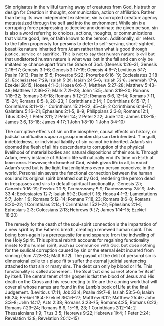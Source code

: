 Sin originates in the willful turning away of creatures from God, his truth or design for Creation in thought, communication, action or affiliation. Rather than being its own independent existence, sin is corrupted creature agency metastasized through the self and into the environment. While sin is a corrupting force progressing to deceive and dominate the given person, sin is also a word referring to choices, actions, thoughts, or communications that violate good, law, or faith known to the person. Additionally, sin refers to the fallen propensity for persons to defer to self-serving, short-sighted, beastlike nature inherited from Adam rather than what is good through justice, service or sacrifice.  This is not to say that human nature is evil but that undistorted human nature is what was lost in the fall and can only be imitated by chance apart from the Grace of God.
(Genesis 1:26–31; Genesis 2:16–17; Genesis 3:1–6; Genesis 3:17–19; Genesis 4:6–7; Leviticus 5:17; Psalm 19:13; Psalm 51:5; Proverbs 5:22; Proverbs 6:16–19; Ecclesiastes 3:18-21; Ecclesiastes 7:29; Isaiah 5:20; Isaiah 24:5–6; Isaiah 53:6; Jeremiah 17:9; Ezekiel 28:15; Hosea 4:1–3; Hosea 6:6–7; Matthew 5:27–28; Matthew 5:43–48; Matthew 12:36–37; Mark 7:21–23; John 15:5; John 3:19–20; Romans 1:18–32; Romans 3:9–18; Romans 5:12–21; Romans 6:6, 12–14; Romans 7:11, 15–24; Romans 8:5–8, 20–23; 1 Corinthians 2:14; 1 Corinthians 6:15–17; 1 Corinthians 8:11–12; 1 Corinthians 15:21–22, 45–49; 2 Corinthians 6:14–17; Galatians 5:16–21; Ephesians 2:1–5, 8–9; Philippians 2:3–8; Romans 12:1; Titus 3:3–7; 1 Peter 2:11; 2 Peter 1:4; 2 Peter 2:12; Jude 1:10; James 1:13–15; James 3:6, 13–18; James 4:17; 1 John 1:8–10; 1 John 3:4–10)

The corruptive effects of sin on the biosphere, causal effects on history, or judicial ramifications upon a group membership can be inherited.  The guilt, indebtedness, or individual liability of sin cannot be inherited. Adam’s sin doomed the flesh of all his descendants to corruption of the physical livelihood of material bodies and natural dispositions of their souls. Through Adam, every instance of Adamic life will naturally end it's time on Earth at least once. However, the breath of God, which gives life to all, is not of Adam’s seed but is the light that enlightens every person conceived in the world.  Personal sin severs the functional connection between the human soul and its original spirit breathed out by God, rendering the person dead in trespasses and sins to default spiritual functionality. (Genesis 2:7; Genesis 3:16–19; Exodus 20:5; Deuteronomy 5:9; Deuteronomy 24:16; Job 33:4; Ecclesiastes 12:7; Isaiah 59:2; Daniel 9:16; Hosea 4:1–3; Lamentations 5:7; John 1:9; Romans 5:12–14; Romans 7:18, 23; Romans 8:6–8; Romans 8:20–22; 1 Corinthians 2:14; 1 Corinthians 15:21–22; Ephesians 2:1–5; Ephesians 2:3; Colossians 2:13; Hebrews 9:27; James 1:14–15; Ezekiel 18:20)

The remedy for the death of the soul-spirit connection is the impartation of a new spirit by the Father’s breath, creating a renewed human spirit. This being born-again is a prerequesite for and separate from the indwelling of the Holy Spirit. This spiritual rebirth accounts for regaining functionality innate to the human spirit, such as communion with God, but does nothing for the soulical corruption caused by sin or the eternal debt incurred from sinning (Rom 7:23–24; Matt 6:12). The payout of the debt of personal sin is dimensional exile to a place fit to suffer the eternal judicial sentencing attached to that sin or many sins.  The debt can only by blood or life.  This functionality is called atonement.  The Soul that sins cannot atone for itself by itself. The central tenet of the gospel is that the blood of Jesus and His death on the Cross and his resurrecting to life are the atoning work that will cover all whose names are found in the Lamb's book of Life at the final Judgement. 
(Leviticus 17:11; Job 33:4; Psalm 49:7–8; Isaiah 53:5–6; Isaiah 66:24; Ezekiel 18:4; Ezekiel 36:26–27; Matthew 6:12; Matthew 25:46; John 3:3–8; John 14:17; Acts 2:38; Romans 3:23–25; Romans 4:25; Romans 6:23; Romans 7:23–24; Romans 8:9, 15–16, 23; 1 Corinthians 2:12–14; 2 Thessalonians 1:9; Titus 3:5; Hebrews 9:22; Hebrews 10:4; 1 Peter 2:24; Revelation 13:8; Revelation 20:12–15)
